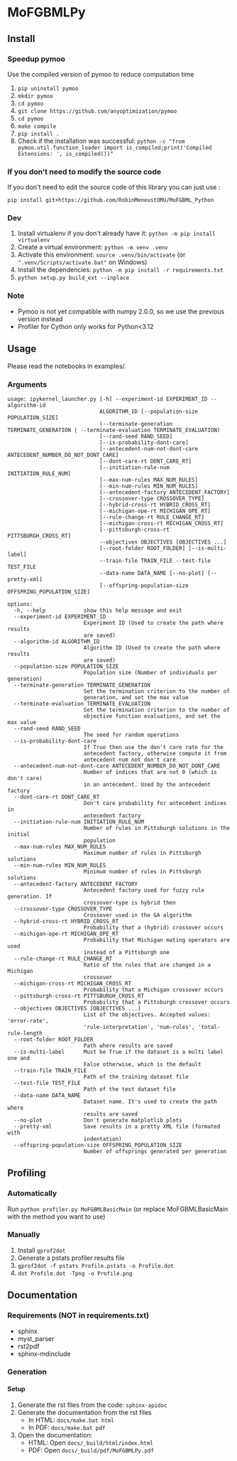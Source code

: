 # MoFGBMLPy

## Install

### Speedup pymoo

Use the compiled version of pymoo to reduce computation time

1. `pip uninstall pymoo`
2. `mkdir pymoo`
3. `cd pymoo`
4. `git clone https://github.com/anyoptimization/pymoo`
5. `cd pymoo`
6. `make compile`
7. `pip install .`
8. Check if the installation was successful: `python -c "from pymoo.util.function_loader import is_compiled;print('Compiled Extensions: ', is_compiled())"`

### If you don't need to modify the source code

If you don't need to edit the source code of this library you can just use :

`pip install git+https://github.com/RobinMeneustOMU/MoFGBML_Python`

### Dev

1. Install virtualenv if you don't already have it: `python -m pip install virtualenv`
2. Create a virtual environment: `python -m venv .venv`
3. Activate this environment: `source .venv/bin/activate` (or `".venv/Scripts/activate.bat"` on Windows)
4. Install the dependencies: `python -m pip install -r requirements.txt`
5. `python setup.py build_ext --inplace`


### Note

- Pymoo is not yet compatible with numpy 2.0.0, so we use the previous version instead
- Profiler for Cython only works for Python<3.12

## Usage

Please read the notebooks in examples/.

### Arguments

```
usage: ipykernel_launcher.py [-h] --experiment-id EXPERIMENT_ID --algorithm-id
                             ALGORITHM_ID [--population-size POPULATION_SIZE]
                             (--terminate-generation TERMINATE_GENERATION | --terminate-evaluation TERMINATE_EVALUATION)
                             [--rand-seed RAND_SEED]
                             [--is-probability-dont-care]
                             [--antecedent-num-not-dont-care ANTECEDENT_NUMBER_DO_NOT_DONT_CARE]
                             [--dont-care-rt DONT_CARE_RT]
                             [--initiation-rule-num INITIATION_RULE_NUM]
                             [--max-num-rules MAX_NUM_RULES]
                             [--min-num-rules MIN_NUM_RULES]
                             [--antecedent-factory ANTECEDENT_FACTORY]
                             [--crossover-type CROSSOVER_TYPE]
                             [--hybrid-cross-rt HYBRID_CROSS_RT]
                             [--michigan-ope-rt MICHIGAN_OPE_RT]
                             [--rule-change-rt RULE_CHANGE_RT]
                             [--michigan-cross-rt MICHIGAN_CROSS_RT]
                             [--pittsburgh-cross-rt PITTSBURGH_CROSS_RT]
                             --objectives OBJECTIVES [OBJECTIVES ...]
                             [--root-folder ROOT_FOLDER] [--is-multi-label]
                             --train-file TRAIN_FILE --test-file TEST_FILE
                             --data-name DATA_NAME [--no-plot] [--pretty-xml]
                             [--offspring-population-size OFFSPRING_POPULATION_SIZE]

options:
  -h, --help            show this help message and exit
  --experiment-id EXPERIMENT_ID
                        Experiment ID (Used to create the path where results
                        are saved)
  --algorithm-id ALGORITHM_ID
                        Algorithm ID (Used to create the path where results
                        are saved)
  --population-size POPULATION_SIZE
                        Population size (Number of individuals per generation)
  --terminate-generation TERMINATE_GENERATION
                        Set the termination criterion to the number of
                        generation, and set the max value
  --terminate-evaluation TERMINATE_EVALUATION
                        Set the termination criterion to the number of
                        objective function evaluations, and set the max value
  --rand-seed RAND_SEED
                        The seed for random operations
  --is-probability-dont-care
                        If True then use the don't care rate for the
                        antecedent factory, otherwise compute it from
                        antecedent num not don't care
  --antecedent-num-not-dont-care ANTECEDENT_NUMBER_DO_NOT_DONT_CARE
                        Number of indices that are not 0 (which is don't care)
                        in an antecedent. Used by the antecedent factory
  --dont-care-rt DONT_CARE_RT
                        Don't care probability for antecedent indices in
                        antecedent factory
  --initiation-rule-num INITIATION_RULE_NUM
                        Number of rules in Pittsburgh solutions in the initial
                        population
  --max-num-rules MAX_NUM_RULES
                        Maximum number of rules in Pittsburgh solutions
  --min-num-rules MIN_NUM_RULES
                        Minimum number of rules in Pittsburgh solutions
  --antecedent-factory ANTECEDENT_FACTORY
                        Antecedent factory used for fuzzy rule generation. If
                        crossover-type is hybrid then
  --crossover-type CROSSOVER_TYPE
                        Crossover used in the GA algorithm
  --hybrid-cross-rt HYBRID_CROSS_RT
                        Probability that a (hybrid) crossover occurs
  --michigan-ope-rt MICHIGAN_OPE_RT
                        Probability that Michigan mating operators are used
                        instead of a Pittsburgh one
  --rule-change-rt RULE_CHANGE_RT
                        Ratio of the rules that are changed in a Michigan
                        crossover
  --michigan-cross-rt MICHIGAN_CROSS_RT
                        Probability that a Michigan crossover occurs
  --pittsburgh-cross-rt PITTSBURGH_CROSS_RT
                        Probability that a Pittsburgh crossover occurs
  --objectives OBJECTIVES [OBJECTIVES ...]
                        List of the objectives. Accepted values: 'error-rate',
                        'rule-interpretation', 'num-rules', 'total-rule-length
  --root-folder ROOT_FOLDER
                        Path where results are saved
  --is-multi-label      Must be True if the dataset is a multi label one and
                        False otherwise, which is the default
  --train-file TRAIN_FILE
                        Path of the training dataset file
  --test-file TEST_FILE
                        Path of the test dataset file
  --data-name DATA_NAME
                        Dataset name. It's used to create the path where
                        results are saved
  --no-plot             Don't generate matplotlib plots
  --pretty-xml          Save results in a pretty XML file (formated with
                        indentation)
  --offspring-population-size OFFSPRING_POPULATION_SIZE
                        Number of offsprings generated per generation
```

## Profiling

### Automatically

Run `python profiler.py MoFGBMLBasicMain` (or replace MoFGBMLBasicMain with the method you want to use)

### Manually

1. Install `gprof2dot`
2. Generate a pstats profiler results file
3. `gprof2dot -f pstats Profile.pstats -o Profile.dot`
4. `dot Profile.dot -Tpng -o Profile.png`


## Documentation

### Requirements (NOT in requirements.txt)

- sphinx
- myst_parser
- rst2pdf
- sphinx-mdinclude

### Generation


#### Setup

1. Generate the rst files from the code: `sphinx-apidoc`
2. Generate the documentation from the rst files 
   - In HTML: `docs/make.bat html`
   - In PDF: `docs/make.bat pdf`
3. Open the documentation:
   - HTML: Open `docs/_build/html/index.html`
   - PDF: Open `docs/_build/pdf/MoFGBMLPy.pdf`
